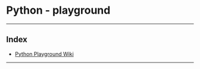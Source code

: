 # Python - playground

___

## Index

- [Python Playground Wiki](https://github.com/Ravi-Upadhyay/python-playground/wiki)

___

